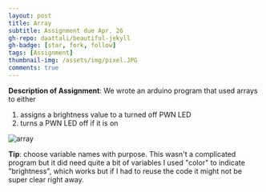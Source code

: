 ```yaml
---
layout: post
title: Array
subtitle: Assignment due Apr. 26
gh-repo: daattali/beautiful-jekyll
gh-badge: [star, fork, follow]
tags: [Assignment]
thumbnail-img: /assets/img/pixel.JPG
comments: true
---
```

**Description of Assignment**: We wrote an arduino program that used arrays to either  
1) assigns a brightness value to a turned off PWN LED
2) turns a PWN LED off if it is on  

  
![array](https://darrendywang.github.io/assets/img/array.JPG)  



**Tip**: choose variable names with purpose. This wasn't a complicated program but it did need quite a bit of variables 
I used "color" to indicate "brightness", which works but if I had to reuse the code it might not be super clear right away.
